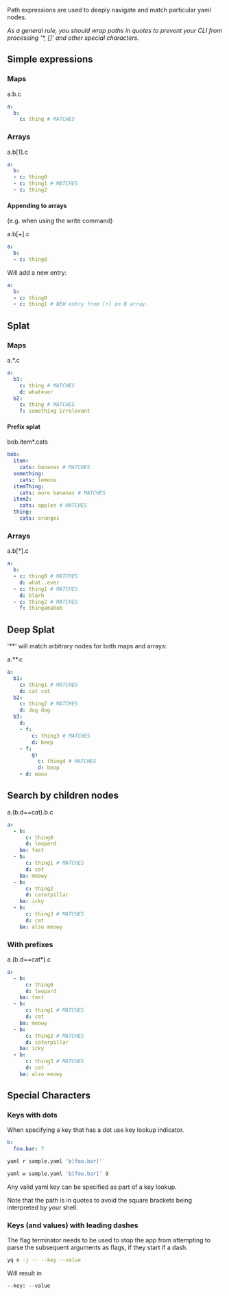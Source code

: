 Path expressions are used to deeply navigate and match particular yaml nodes.

_As a general rule, you should wrap paths in quotes to prevent your CLI from processing '*, []' and other special characters._

## Simple expressions

### Maps

a.b.c

```yaml
a:
  b:
    c: thing # MATCHES
```

### Arrays

a.b[1].c

```yaml
a:
  b:
  - c: thing0 
  - c: thing1 # MATCHES
  - c: thing2
```

#### Appending to arrays
(e.g. when using the write command)

a.b[+].c


```yaml
a:
  b:
  - c: thing0 
```

Will add a new entry:

```yaml
a:
  b:
  - c: thing0 
  - c: thing1 # NEW entry from [+] on B array.
```


## Splat

### Maps
a.*.c

```yaml
a:
  b1:
    c: thing # MATCHES
    d: whatever
  b2:
    c: thing # MATCHES
    f: something irrelevant
```

#### Prefix splat

bob.item*.cats

```yaml
bob:
  item:
    cats: bananas # MATCHES
  something:
    cats: lemons
  itemThing:
    cats: more bananas # MATCHES
  item2:
    cats: apples # MATCHES
  thing:
    cats: oranges
```

### Arrays
a.b[*].c

```yaml
a:
  b:
  - c: thing0 # MATCHES
    d: what..ever
  - c: thing1 # MATCHES
    d: blarh
  - c: thing2 # MATCHES
    f: thingamabob
```

## Deep Splat

'**' will match arbitrary nodes for both maps and arrays:

a.**.c

```yaml
a:
  b1:
    c: thing1 # MATCHES
    d: cat cat
  b2:
    c: thing2 # MATCHES
    d: dog dog
  b3:
    d:
    - f:
        c: thing3 # MATCHES
        d: beep
    - f:
        g:
          c: thing4 # MATCHES
          d: boop
    - d: mooo
```


## Search by children nodes

a.(b.d==cat).b.c

```yaml
a:
  - b:
      c: thing0
      d: leopard
    ba: fast
  - b:
      c: thing1 # MATCHES
      d: cat
    ba: meowy
  - b:
      c: thing2
      d: caterpillar
    ba: icky
  - b:
      c: thing3 # MATCHES
      d: cat
    ba: also meowy
```

### With prefixes

a.(b.d==cat*).c

```yaml
a:
  - b:
      c: thing0
      d: leopard
    ba: fast
  - b:
      c: thing1 # MATCHES
      d: cat
    ba: meowy
  - b:
      c: thing2 # MATCHES
      d: caterpillar
    ba: icky
  - b:
      c: thing3 # MATCHES
      d: cat
    ba: also meowy
```


## Special Characters


### Keys with dots
When specifying a key that has a dot use key lookup indicator.

```yaml
b:
  foo.bar: 7
```

```bash
yaml r sample.yaml 'b[foo.bar]'
```

```bash
yaml w sample.yaml 'b[foo.bar]' 9
```

Any valid yaml key can be specified as part of a key lookup.

Note that the path is in quotes to avoid the square brackets being interpreted by your shell.

### Keys (and values) with leading dashes
The flag terminator needs to be used to stop the app from attempting to parse the subsequent arguments as flags, if they start if a dash.

```bash
yq n -j -- --key --value
```

Will result in

```
--key: --value
```